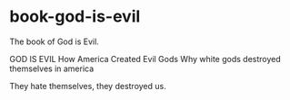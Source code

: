 # book-god-is-evil
The book of God is Evil.

GOD IS EVIL
How America Created Evil Gods
Why white gods destroyed themselves in america



They hate themselves, they destroyed us.
